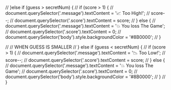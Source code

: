 <!-- GAME LOGIC ROUGH CODE -->

// }else if (guess > secretNum) {
// if (score > 1) {
// document.querySelector('.message').textContent = '📈 Too High!';
// score--;
// document.querySelector('.score').textContent = score;
// } else {
// document.querySelector('.message').textContent = '💥 You loss The Game';
// document.querySelector('.score').textContent = 0;
// document.querySelector('body').style.backgroundColor = '#8B0000';
// }

// // WHEN GUESS IS SMALLER
// } else if (guess < secretNum) {
// if (score > 1) {
// document.querySelector('.message').textContent = '📉 Too Low!';
// score--;
// document.querySelector('.score').textContent = score;
// } else {
// document.querySelector('.message').textContent = '💥 You loss The Game';
// document.querySelector('.score').textContent = 0;
// document.querySelector('body').style.backgroundColor = '#8B0000';
// }
// }
